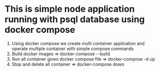 # This is simple node application running with psql database using docker compose
  1. Using docker compose we create multi container application and operate multiple container with simple compose commands
  2. Build docker images => docker-compose --build
  3. Run all container given docker compose file => docker-compose -d up
  4. Stop and delete all container => docker-compose down
